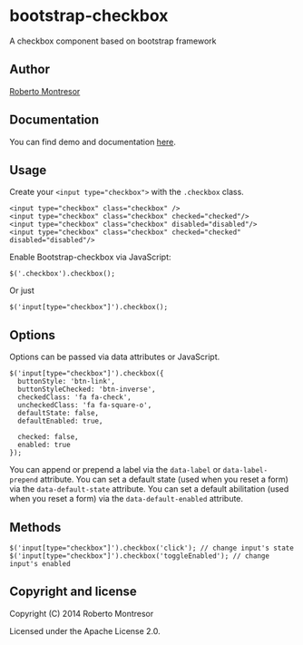bootstrap-checkbox
==================

A checkbox component based on bootstrap framework

## Author
[Roberto Montresor](https://github.com/montrezorro)

## Documentation
You can find demo and documentation [here](https://montrezorro.github.io/bootstrap-checkbox).

## Usage

Create your `<input type="checkbox">` with the `.checkbox` class.

    <input type="checkbox" class="checkbox" />
    <input type="checkbox" class="checkbox" checked="checked"/>
    <input type="checkbox" class="checkbox" disabled="disabled"/>
    <input type="checkbox" class="checkbox" checked="checked" disabled="disabled"/>
	
    
Enable Bootstrap-checkbox via JavaScript:

    $('.checkbox').checkbox();

Or just

    $('input[type="checkbox"]').checkbox();

## Options

Options can be passed via data attributes or JavaScript.

    $('input[type="checkbox"]').checkbox({
      buttonStyle: 'btn-link',
      buttonStyleChecked: 'btn-inverse',
      checkedClass: 'fa fa-check',
      uncheckedClass: 'fa fa-square-o',
      defaultState: false,
      defaultEnabled: true,
	  
      checked: false,
      enabled: true
    });

You can append or prepend a label via the `data-label` or `data-label-prepend` attribute.
You can set a default state (used when you reset a form) via the `data-default-state` attribute.
You can set a default abilitation (used when you reset a form) via the `data-default-enabled` attribute.

## Methods

    $('input[type="checkbox"]').checkbox('click'); // change input's state
    $('input[type="checkbox"]').checkbox('toggleEnabled'); // change input's enabled
    
## Copyright and license

Copyright (C) 2014 Roberto Montresor

Licensed under the Apache License 2.0.
